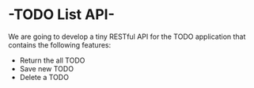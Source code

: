 # -TODO List API-

We are going to develop a tiny RESTful API for the TODO application that contains the following features:

- Return the all TODO
- Save new TODO
- Delete a TODO
